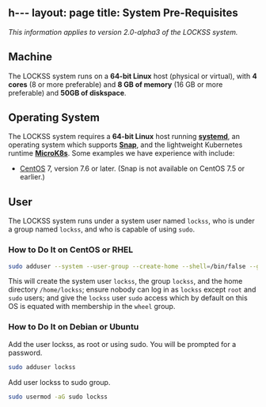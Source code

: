 h---
layout: page
title: System Pre-Requisites
---

*This information applies to version 2.0-alpha3 of the LOCKSS system.*

## Machine

The LOCKSS system runs on a **64-bit Linux** host (physical or virtual), with **4 cores** (8 or more preferable) and **8 GB of memory** (16 GB or more preferable) and **50GB of diskspace**.

## Operating System

The LOCKSS system requires a **64-bit Linux** host running [**systemd**](https://www.freedesktop.org/wiki/Software/systemd/), an operating system which supports [**Snap**](https://snapcraft.io/docs/installing-snapd), and the lightweight Kubernetes runtime [**MicroK8s**](https://microk8s.io/). Some examples we have experience with include:

*   [CentOS](https://www.centos.org/) 7, version 7.6 or later. (Snap is not available on CentOS 7.5 or earlier.)

## User

The LOCKSS system runs under a system user named `lockss`, who is under a group named `lockss`, and who is capable of using `sudo`.

<!-- #osversion -->
### How to Do It on CentOS or RHEL

```bash
sudo adduser --system --user-group --create-home --shell=/bin/false --groups=wheel lockss
```

This will create the system user `lockss`, the group `lockss`, and the home directory `/home/lockss`; ensure nobody can log in as `lockss` except `root` and `sudo` users; and give the `lockss` user `sudo` access which by default on this OS is equated with membership in the `wheel` group.

### How to Do It on Debian or Ubuntu

Add the user lockss, as root or using sudo. You will be prompted for a password.

```bash
sudo adduser lockss
```

Add user lockss to sudo group.

```bash
sudo usermod -aG sudo lockss
```
